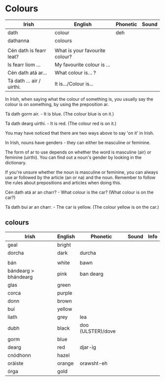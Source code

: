 # Colours

| Irish                   | English                        | Phonetic | Sound |
| ----------------------- | ------------------------------ | -------- | ----- |
| dath                    | colour                         | deh      |       |
| dathanna                | colours                        |          |       |
|                         |                                |          |       |
| Cén dath is fearr leat? | What is your favourite colour? |          |       |
| Is fearr liom …         | My favourite colour is …       |          |       |
| Cén dath atá ar…        | What colour is… ?              |          |       |
| Tá dath … air / uirthi. | It is…/Colour is...            |          |       |


In Irish, when saying what the colour of something is, you usually say the colour is on something, by using the preposition ar.

Tá dath gorm air. - It is blue. (The colour blue is on it.)

Tá dath dearg uirthi. - It is red. (The colour red is on it.)

You may have noticed that there are two ways above to say 'on it' in Irish.

In Irish, nouns have genders - they can either be masculine or feminine.

The form of ar to use depends on whether the word is masculine (air) or feminine (uirthi). You can find out a noun's gender by looking in the dictionary.

If you're unsure whether the noun is masculine or feminine, you can always use ar followed by the article (an or na) and the noun. Remember to follow the rules about prepositions and articles when doing this.

Cén dath atá ar an charr? - What colour is the car? (What colour is on the car?)

Tá dath buí ar an charr. - The car is yellow. (The colour yellow is on the car.)

## colours

| Irish                | English | Phonetic          | Sound | Info |
| -------------------- | ------- | ----------------- | ----- | ---- |
| geal                 | bright  |                   |       |      |
| dorcha               | dark    | durcha            |       |      |
|                      |         |                   |       |      |
| bán                  | white   | bawn              |       |      |
| bándearg > bhándearg | pink    | ban dearg         |       |      |
| glas                 | green   |                   |       |      |
| corca                | purple  |                   |       |      |
| donn                 | brown   |                   |       |      |
| buí                  | yellow  |                   |       |      |
| liath                | grey    | lea               |       |      |
| dubh                 | black   | doo (ULSTER)/dove |       |      |
| gorm                 | blue    |                   |       |      |
| dearg                | red     | djar-ig           |       |      |
| cnódhonn             | hazel   |                   |       |      |
| oráiste              | orange  | orawsht-eh        |       |      |
| órga                 | gold    |                   |       |      |